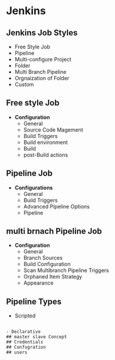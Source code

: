 # Jenkins
## Jenkins Job Styles
- Free Style Job
- Pipeline
- Multi-configure Project
- Folder
- Multi Branch Pipeline
- Orgnaization of Folder
- Custom
## Free style Job
- **Configuration**
  - General
  - Source Code Magement
  - Build Triggers
  - Build environment
  - Build
  - post-Build actions
## Pipeline Job
- **Configurations**
  - General
  - Build Triggers
  - Advanced Pipeline Options
  - Pipeline
## multi brnach Pipeline Job
- **Configuration**
  - General
  - Branch Sources
  - Build Configuration
  - Scan Multibranch Pipeline Triggers
  - Orphaned Item Strategy
  - Appearance
## Pipeline Types
- Scripted
```

- Declarative
## master slave Concept
## Credentials
## Confugration
## users